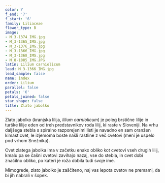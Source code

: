 ```yaml
---
color: Y
f_end: '7'
f_start: '6'
family: Liliaceae
flower_type: B
image:
- M_3-1374_IMG.jpg
- M_3-1365_IMG.jpg
- M_3-1376_IMG.jpg
- M_3-1366_IMG.jpg
- M_3-1368_IMG.jpg
- M_8-1885_IMG.JPG
latin: Lilium carniolicum
lead: M_3-1366_IMG.jpg
lead_sample: false
name: index
order: Lilium
parallel: false
petals: '6'
petals_joined: false
star_shape: false
title: Zlato jabolko
---
```

Zlato jabolko (kranjska lilija, *lilium carniolicum*) je poleg brstične lilije in turške lilije eden od treh predstavnikov roda lilij, ki raste v Sloveniji. Na vrhu daljšega stebla s spiralno razporejenimi listi je navadno en sam oranžen kimast cvet, le izjemoma boste našli rastline z več cvetovi (meni je uspelo pod vrhom Snežnika).

Cvet zlatega jabolka ima v začetku enako obliko kot cvetovi vseh drugih lilij, kmalu pa se čašni cvetovi zavihajo nazaj, vse do stebla, in cvet dobi značilno obliko, po kateri je roža dobila tudi svoje ime.

Mimogrede, zlato jabolko je zaščiteno, naj vas lepota cvetov ne premami, da bi jih nabrali v šopek.
